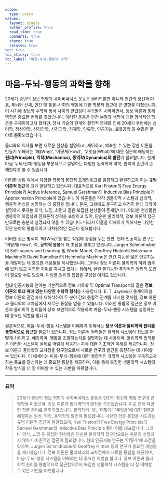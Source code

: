 ```yaml
---
scope:
  type: posts
values:
  layout: single
  author_profile: true
  read_time: true
  comments: true
  share: true
  related: true
toc: true
toc_sticky: true
toc_label: "마음-두뇌-행동의 과학"
---
```


# 마음-두뇌-행동의 과학을 향해

20세기 중반의 정보 혁명과 사이버네틱스 운동은 물리학뿐만 아니라 인간의 정신과 마음, 두뇌와 신체, 인간 및 동물-사회의 행동에 대한 학문적 접근에 큰 영향을 미쳤습니다. 이 시기에 정보와 수학적 형식 사이의 관련성이 주목받기 시작하면서, 정보 이론과 통계역학은 중요한 변화를 겪었습니다. 이러한 운동은 인간 본질과 생명에 대한 형식적인 학문을 구체화하고자 했지만, 당시 기술의 한계와 철학적 문제로 인해 20세기 후반에는 심리학, 정신의학, 신경의학, 신경과학, 경제학, 인류학, 인공지능, 로봇공학 등 수많은 분야로 **분화**되었습니다.

물리학의 역사를 보면 새로운 현상을 설명하고, 제어하고, 예측할 수 있는 강한 이론을 만들기 위해서는 '왜(Why)', '어떻게(How)', '무엇을(What)'에 대한 질문에 해당하는 **원리(Principle), 역학(Mechanics), 동역학(Dynamics)의 발전**이 필요합니다. 현재 마음-두뇌/신체-행동을 부분적으로 설명하는 다양한 동역학과 역학, 원리의 혼란이 존재한다고 볼 수 있습니다.

이러한 상황 속에서 다양한 학문의 통합적 프레임워크를 융합하고 환원하고자 하는 **규범 이론적 접근**이 크게 발달하고 있습니다. 대표적으로 Karl Friston의 Free Energy Principle과 Active Inference, Samuel Gershman의 Inductive Bias Principle과 Approximation Principle이 있습니다. 이 이론들은 각각 생물학적 시스템과 심리적, 행동적 현상을 설명하는 데 중점을 둡니다. 물론, 그럼에도 불구하고 여전히 현대 과학이 설명하지 못하는 의식, 느낌, 최면과 같은 복잡한 현상들이 존재합니다. 이러한 현상들은 생물학적 복잡성과 진화론적 성격을 포함하고 있어, 단순한 물리학적, 정보 이론적 접근만으로는 충분히 설명되지 않을 수 있습니다. 따라서 이들을 이해하기 위해서는 다양한 학문 분야의 통합적이고 다차원적인 접근이 필요합니다.

이러한 접근 방식이 '왜(Why)'를 찾는 작업에 중점을 두는 한편, 현대 인공지능 연구는 '어떻게(How)'; 즉, **공학적 응용**에 더 초점을 맞추고 있습니다. Jurgen Schmidhuber의 Self-supervised Learning 및 World Model, Geoffrey Hinton의 Boltzmann Machine과 David Rumelhart의 Helmholtz Machine은 인간 지능을 닮은 인공지능을 개발하는 데 중요한 개념들을 제시했습니다. 그러나 정보 이론이 물리학의 하위 범주에 있지 않고 독특한 지위를 지니고 있다는 점에서, 환원 불가능한 추가적인 원리의 도입이 필요할 수도 있으며, 다양한 원리의 집합을 구성할 여지도 있습니다.

현대 인공지능의 언어는 기본적으로 정보 기하학 및 Optimal Transport와 같은 **정보 이론의 토대 위에 있는 다양한 수학적 형식**을 사용합니다. E. T. Jaynes가 통계역학을 정보 이론의 관점에서 재해석하여 두 분야 간의 통합적 관계를 제시한 것처럼, 정보 이론과 물리학의 교차점에서 새로운 통찰을 얻을 수 있습니다. 이러한 통합적 접근은 정보 이론과 물리학적 원리들이 상호 보완적으로 작용하여 마음-두뇌-행동 시스템을 설명하는 데 중요한 역할을 합니다.

결론적으로, 마음-두뇌-행동 시스템을 이해하기 위해서는 **정보 이론과 물리학적 원리를 통합적으로 접근**할 필요가 있습니다. 정보 이론적 원리들은 물리적 시스템이 정보를 어떻게 처리하고, 예측하며, 행동을 조절하는지를 설명하는 데 사용되며, 물리학적 법칙들은 이러한 시스템이 실제로 어떻게 작동하는지에 대한 기초적인 이해를 제공합니다. 정보 이론과 물리학의 교차점을 탐구함으로써 새로운 연구와 발견을 촉진하는 데 기여할 수 있습니다. 이 에세이는 마음-두뇌-행동에 대한 통합적인 과학적 시스템을 구축하고자 하는 목표를 달성하는 데 중요한 통찰을 제공하며, 이를 통해 복잡한 생물학적 시스템의 작동 방식을 더 잘 이해할 수 있는 기반을 마련합니다.

---

### 요약

> 20세기 중반의 정보 혁명과 사이버네틱스 운동은 인간의 정신과 행동 연구에 큰 영향을 미쳤으며, 정보 이론과 통계역학의 발전을 촉진했습니다. 이로 인해 다양한 학문 분야로 분화되었습니다. 물리학의 '왜', '어떻게', '무엇을'에 대한 질문을 해결하는 원리, 역학, 동역학의 발전이 필요합니다. 다양한 학문 통합을 시도하는 규범 이론적 접근이 발달했으며, Karl Friston의 Free Energy Principle과 Samuel Gershman의 Inductive Bias Principle 등이 이를 대표합니다. 그러나 의식, 느낌 등 복잡한 현상들은 단순한 물리학적 접근만으로는 충분히 설명되지 않아 다차원적인 접근이 필요합니다. 현대 인공지능 연구는 '어떻게'에 초점을 맞추며, Jurgen Schmidhuber와 Geoffrey Hinton 등의 연구가 중요한 개념들을 제시했습니다. 정보 이론은 물리학과의 교차점에서 새로운 통찰을 제공하며, 마음-두뇌-행동 시스템을 이해하는 데 중요한 역할을 합니다. 정보 이론과 물리학적 원리를 통합적으로 접근함으로써 복잡한 생물학적 시스템을 더 잘 이해할 수 있는 기반을 마련합니다.

